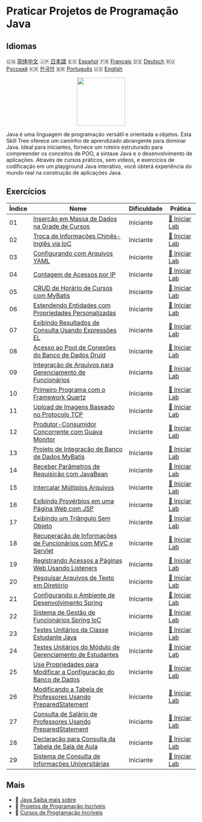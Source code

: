 # Praticar Projetos de Programação Java

## Idiomas

🇨🇳 [简体中文](README_zh.md) 🇯🇵 [日本語](README_ja.md) 🇪🇸 [Español](README_es.md) 🇫🇷 [Français](README_fr.md) 🇩🇪 [Deutsch](README_de.md) 🇷🇺 [Русский](README_ru.md) 🇰🇷 [한국어](README_ko.md) 🇧🇷 [Português](README_pt.md) 🇺🇸 [English](README.md) 

<div align="center">
<img width="128px" src="https://file.labex.io/path/vBtgM8cNsQFn.png">
</div>

Java é uma linguagem de programação versátil e orientada a objetos. Esta Skill Tree oferece um caminho de aprendizado abrangente para dominar Java. Ideal para iniciantes, fornece um roteiro estruturado para compreender os conceitos de POO, a sintaxe Java e o desenvolvimento de aplicações. Através de cursos práticos, sem vídeos, e exercícios de codificação em um playground Java interativo, você obterá experiência do mundo real na construção de aplicações Java.

## Exercícios

|   Índice | Nome                                                                                                                                                    | Dificuldade   | Prática                                                                                                   |
|----------|---------------------------------------------------------------------------------------------------------------------------------------------------------|---------------|-----------------------------------------------------------------------------------------------------------|
|       01 | [Inserção em Massa de Dados na Grade de Cursos](https://labex.io/pt/courses/project-bulk-insert-data-into-course-schedule)                              | Iniciante     | [🚀 Iniciar Lab](https://labex.io/pt/courses/project-bulk-insert-data-into-course-schedule)               |
|       02 | [Troca de Informações Chinês-Inglês via IoC](https://labex.io/pt/courses/project-chinese-english-information-switching-via-ioc)                         | Iniciante     | [🚀 Iniciar Lab](https://labex.io/pt/courses/project-chinese-english-information-switching-via-ioc)       |
|       03 | [Configurando com Arquivos YAML](https://labex.io/pt/courses/project-configuring-with-yaml-files)                                                       | Iniciante     | [🚀 Iniciar Lab](https://labex.io/pt/courses/project-configuring-with-yaml-files)                         |
|       04 | [Contagem de Acessos por IP](https://labex.io/pt/courses/project-counting-access-times-by-ip)                                                           | Iniciante     | [🚀 Iniciar Lab](https://labex.io/pt/courses/project-counting-access-times-by-ip)                         |
|       05 | [CRUD de Horário de Cursos com MyBatis](https://labex.io/pt/courses/project-course-schedule-crud-with-mybatis)                                          | Iniciante     | [🚀 Iniciar Lab](https://labex.io/pt/courses/project-course-schedule-crud-with-mybatis)                   |
|       06 | [Estendendo Entidades com Propriedades Personalizadas](https://labex.io/pt/courses/project-custom-type-handler)                                         | Iniciante     | [🚀 Iniciar Lab](https://labex.io/pt/courses/project-custom-type-handler)                                 |
|       07 | [Exibindo Resultados de Consulta Usando Expressões EL](https://labex.io/pt/courses/project-displaying-query-results-using-el-expressions)               | Iniciante     | [🚀 Iniciar Lab](https://labex.io/pt/courses/project-displaying-query-results-using-el-expressions)       |
|       08 | [Acesso ao Pool de Conexões do Banco de Dados Druid](https://labex.io/pt/courses/project-druid-database-connection-pool-access)                         | Iniciante     | [🚀 Iniciar Lab](https://labex.io/pt/courses/project-druid-database-connection-pool-access)               |
|       09 | [Integração de Arquivos para Gerenciamento de Funcionários](https://labex.io/pt/courses/project-employee-management-file-integration)                   | Iniciante     | [🚀 Iniciar Lab](https://labex.io/pt/courses/project-employee-management-file-integration)                |
|       10 | [Primeiro Programa com o Framework Quartz](https://labex.io/pt/courses/project-first-program-with-quartz-framework)                                     | Iniciante     | [🚀 Iniciar Lab](https://labex.io/pt/courses/project-first-program-with-quartz-framework)                 |
|       11 | [Upload de Imagens Baseado no Protocolo TCP](https://labex.io/pt/courses/project-image-upload-based-on-tcp-protocol)                                    | Iniciante     | [🚀 Iniciar Lab](https://labex.io/pt/courses/project-image-upload-based-on-tcp-protocol)                  |
|       12 | [Produtor-Consumidor Concorrente com Guava Monitor](https://labex.io/pt/courses/project-implement-thread-communication)                                 | Iniciante     | [🚀 Iniciar Lab](https://labex.io/pt/courses/project-implement-thread-communication)                      |
|       13 | [Projeto de Integração de Banco de Dados MyBatis](https://labex.io/pt/courses/project-input-parameter-practice)                                         | Iniciante     | [🚀 Iniciar Lab](https://labex.io/pt/courses/project-input-parameter-practice)                            |
|       14 | [Receber Parâmetros de Requisição com JavaBean](https://labex.io/pt/courses/project-javabean-mutiple-parameters)                                        | Iniciante     | [🚀 Iniciar Lab](https://labex.io/pt/courses/project-javabean-mutiple-parameters)                         |
|       15 | [Intercalar Múltiplos Arquivos](https://labex.io/pt/courses/project-merge-multiple-files-alternately)                                                   | Iniciante     | [🚀 Iniciar Lab](https://labex.io/pt/courses/project-merge-multiple-files-alternately)                    |
|       16 | [Exibindo Provérbios em uma Página Web com JSP](https://labex.io/pt/courses/project-output-a-quote)                                                     | Iniciante     | [🚀 Iniciar Lab](https://labex.io/pt/courses/project-output-a-quote)                                      |
|       17 | [Exibindo um Triângulo Sem Objeto](https://labex.io/pt/courses/project-outputting-triangle-with-out-object)                                             | Iniciante     | [🚀 Iniciar Lab](https://labex.io/pt/courses/project-outputting-triangle-with-out-object)                 |
|       18 | [Recuperação de Informações de Funcionários com MVC e Servlet](https://labex.io/pt/courses/project-query-employee-information)                          | Iniciante     | [🚀 Iniciar Lab](https://labex.io/pt/courses/project-query-employee-information)                          |
|       19 | [Registrando Acessos a Páginas Web Usando Listeners](https://labex.io/pt/courses/project-recording-web-page-accesses-using-listeners)                   | Iniciante     | [🚀 Iniciar Lab](https://labex.io/pt/courses/project-recording-web-page-accesses-using-listeners)         |
|       20 | [Pesquisar Arquivos de Texto em Diretório](https://labex.io/pt/courses/project-search-for-text-files-in-directory)                                      | Iniciante     | [🚀 Iniciar Lab](https://labex.io/pt/courses/project-search-for-text-files-in-directory)                  |
|       21 | [Configurando o Ambiente de Desenvolvimento Spring](https://labex.io/pt/courses/project-setting-up-spring-development-environment)                      | Iniciante     | [🚀 Iniciar Lab](https://labex.io/pt/courses/project-setting-up-spring-development-environment)           |
|       22 | [Sistema de Gestão de Funcionários Spring IoC](https://labex.io/pt/courses/project-spring-ioc-employee-management-system)                               | Iniciante     | [🚀 Iniciar Lab](https://labex.io/pt/courses/project-spring-ioc-employee-management-system)               |
|       23 | [Testes Unitários da Classe Estudante Java](https://labex.io/pt/courses/project-student-class-test)                                                     | Iniciante     | [🚀 Iniciar Lab](https://labex.io/pt/courses/project-student-class-test)                                  |
|       24 | [Testes Unitários do Módulo de Gerenciamento de Estudantes](https://labex.io/pt/courses/project-student-management-module-unit-testing)                 | Iniciante     | [🚀 Iniciar Lab](https://labex.io/pt/courses/project-student-management-module-unit-testing)              |
|       25 | [Use Propriedades para Modificar a Configuração do Banco de Dados](https://labex.io/pt/courses/project-use-properties-to-modify-database-configuration) | Iniciante     | [🚀 Iniciar Lab](https://labex.io/pt/courses/project-use-properties-to-modify-database-configuration)     |
|       26 | [Modificando a Tabela de Professores Usando PreparedStatement](https://labex.io/pt/courses/project-modifying-the-teacher-table-using-preparedstatement) | Iniciante     | [🚀 Iniciar Lab](https://labex.io/pt/courses/project-modifying-the-teacher-table-using-preparedstatement) |
|       27 | [Consulta de Salário de Professores Usando PreparedStatement](https://labex.io/pt/courses/project-query-teacher-salary-using-preparedstatement)         | Iniciante     | [🚀 Iniciar Lab](https://labex.io/pt/courses/project-query-teacher-salary-using-preparedstatement)        |
|       28 | [Declaração para Consulta da Tabela de Sala de Aula](https://labex.io/pt/courses/project-statement-for-querying-teacher-table)                          | Iniciante     | [🚀 Iniciar Lab](https://labex.io/pt/courses/project-statement-for-querying-teacher-table)                |
|       29 | [Sistema de Consulta de Informações Universitárias](https://labex.io/pt/courses/project-university-information-query-system)                            | Iniciante     | [🚀 Iniciar Lab](https://labex.io/pt/courses/project-university-information-query-system)                 |

## Mais

- 🔗 [Java Saiba mais sobre](https://labex.io/pt/skilltrees/java)
- 🔗 [Projetos de Programação Incríveis](https://github.com/labex-labs/awesome-programming-projects)
- 🔗 [Cursos de Programação Incríveis](https://github.com/labex-labs/awesome-programming-courses)

